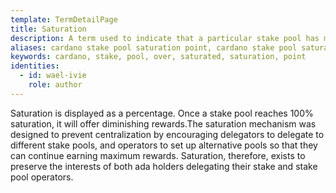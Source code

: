 ```yaml
---
template: TermDetailPage
title: Saturation
description: A term used to indicate that a particular stake pool has more stake delegated to it than is ideal for the network.
aliases: cardano stake pool saturation point, cardano stake pool saturation, cardano stake pool over saturated pools, cardano stake pool over saturation
keywords: cardano, stake, pool, over, saturated, saturation, point
identities:
  - id: wael-ivie
    role: author
---
```


Saturation is displayed as a percentage. Once a stake pool reaches 100% saturation, it will offer diminishing rewards.The saturation mechanism was designed to prevent centralization by encouraging delegators to delegate to different stake pools, and operators to set up alternative pools so that they can continue earning maximum rewards. Saturation, therefore, exists to preserve the interests of both ada holders delegating their stake and stake pool operators.
